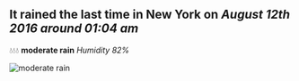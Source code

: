 ## It rained the last time in New York on *August 12th 2016 around 01:04 am*
💧💧💧  **moderate rain** *Humidity 82%*

![moderate rain](http://openweathermap.org/img/w/10n.png)
